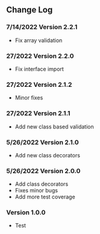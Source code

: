 ## Change Log


### 7/14/2022 Version 2.2.1

- Fix array validation

### 27/2022 Version 2.2.0

- Fix interface import

### 27/2022 Version 2.1.2

- Minor fixes

### 27/2022 Version 2.1.1

- Add new class based validation

### 5/26/2022 Version 2.1.0

- Add new class decorators

### 5/26/2022 Version 2.0.0

- Add class decorators
- Fixes minor bugs
- Add more test coverage

### Version 1.0.0

- Test
